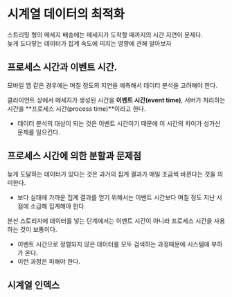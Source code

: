 # 시계열 데이터의 최적화
스트리밍 형의 메세지 배송에는 메세지가 도착할 때까지의 시간 지연이 문제다.  
늦게 도다랗는 데이터가 집계 속도에 미치는 영향에 관해 알아보자

## 프로세스 시간과 이벤트 시간.
모바일 앱 같은 경우에는 며칠 정도의 지연을 예측해서 데이터 분석을 고려해야 한다.  

클라이언트 상에서 메세지가 생성된 시간을 **이벤트 시간(event time)**, 서버가 처리하는 시간을 **프로세스 시간(process time)**이라고 한다.
- 데이터 분석의 대상이 되는 것은 이벤트 시간이기 때문에 이 시간의 차이가 성가신 문제를 일으킨다.  

## 프로세스 시간에 의한 분할과 문제점
늦게 도달하는 데이터가 있다는 것은 과거의 집계 결과가 매일 조금씩 바뀐다는 것을 의미한다.  
- 보다 실태에 가까운 집계 결과를 얻기 위해서는 이벤트 시간보다 며칠 정도 지난 시점에 소급해 집계해야 한다.  

분산 스토리지에 데이터를 넣는 단계에서는 이벤트 시간이 아니라 프로세스 시간을 사용하는 것이 보통이다.  
- 이벤트 시간으로 정렬되지 않은 데이터를 모두 검색하는 과정때문에 시스템에 부하가 온다.  
- 이런 과정은 피해야 한다.

## 시계열 인덱스
